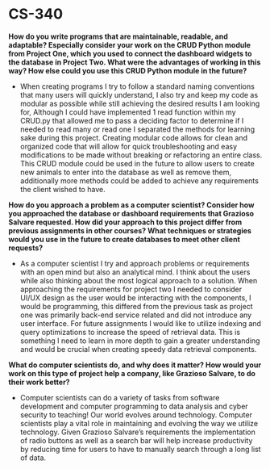 # CS-340

**How do you write programs that are maintainable, readable, and adaptable? Especially consider your work on the CRUD Python module from Project One, which you used to connect the dashboard widgets to the database in Project Two. What were the advantages of working in this way? How else could you use this CRUD Python module in the future?**

- When creating programs I try to follow a standard naming conventions that many users will quickly understand, I also try and keep my code as modular as possible while still achieving the desired results I am looking for,
 Although I could have implemented 1 read function within my CRUD.py that allowed me to pass a deciding factor to determine if I needed to read many or read one I separated the methods for learning sake during this project.
 Creating modular code allows for clean and organized code that will allow for quick troubleshooting and easy modifications to be made without breaking or refactoring an entire class.
 This CRUD module could be used in the future to allow users to create new animals to enter into the database as well as remove them, additionally more methods could be added to achieve any requirements the client wished to have.

**How do you approach a problem as a computer scientist? Consider how you approached the database or dashboard requirements that Grazioso Salvare requested. How did your approach to this project differ from previous assignments in other courses? What techniques or strategies would you use in the future to create databases to meet other client requests?**

- As a computer scientist I try and approach problems or requirements with an open mind but also an analytical mind. I think about the users while also thinking about the most logical approach to a solution. 
When approaching the requirements for project two I needed to consider UI/UX design as the user would be interacting with the components, I would be programming, this differed from the previous task as project one was primarily back-end service related and did not introduce any user interface. 
For future assignments I would like to utilize indexing and query optimizations to increase the speed of retrieval data. This is something I need to learn in more depth to gain a greater understanding and would be crucial when creating speedy data retrieval components. 

**What do computer scientists do, and why does it matter? How would your work on this type of project help a company, like Grazioso Salvare, to do their work better?**

- Computer scientists can do a variety of tasks from software development and computer programming to data analysis and cyber security to teaching! Our world evolves around technology.
  Computer scientists play a vital role in maintaining and evolving the way we utilize technology.
  Given Grazioso Salvare’s requirements the implementation of radio buttons as well as a search bar will help increase productivity by reducing time for users to have to manually search through a long list of data.
